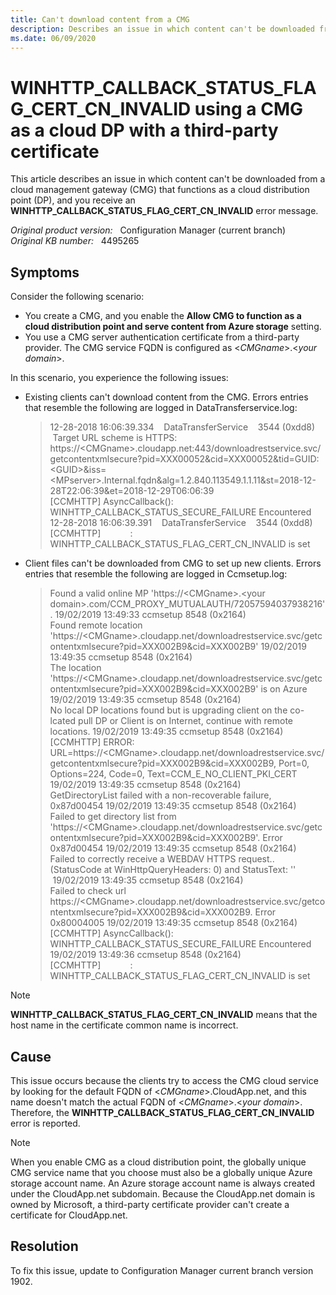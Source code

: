 ```yaml
---
title: Can't download content from a CMG
description: Describes an issue in which content can't be downloaded from a CMG that functions as a cloud DP, and you receive an WINHTTP_CALLBACK_STATUS_FLAG_CERT_CN_INVALID error message.
ms.date: 06/09/2020
---
```

# WINHTTP_CALLBACK_STATUS_FLAG_CERT_CN_INVALID using a CMG as a cloud DP with a third-party certificate

This article describes an issue in which content can't be downloaded from a cloud management gateway (CMG) that functions as a cloud distribution point (DP), and you receive an **WINHTTP_CALLBACK_STATUS_FLAG_CERT_CN_INVALID** error message.

_Original product version:_ &nbsp; Configuration Manager (current branch)  
_Original KB number:_ &nbsp; 4495265

## Symptoms

Consider the following scenario:

- You create a CMG, and you enable the **Allow CMG to function as a cloud distribution point and serve content from Azure storage** setting.
- You use a CMG server authentication certificate from a third-party provider. The CMG service FQDN is configured as \<*CMGname*>.\<*your domain*>.

In this scenario, you experience the following issues:

- Existing clients can't download content from the CMG. Errors entries that resemble the following are logged in DataTransferservice.log:

  > 12-28-2018 16:06:39.334 &nbsp; &nbsp;DataTransferService &nbsp; &nbsp;3544 (0xdd8) &nbsp; &nbsp;Target URL scheme is HTTPS: https://\<CMGname>.cloudapp.net:443/downloadrestservice.svc/getcontentxmlsecure?pid=XXX00052&cid=XXX00052&tid=GUID:\<GUID>&iss=\<MPserver>.Internal.fqdn&alg=1.2.840.113549.1.1.11&st=2018-12-28T22:06:39&et=2018-12-29T06:06:39  
  > [CCMHTTP] AsyncCallback(): WINHTTP_CALLBACK_STATUS_SECURE_FAILURE Encountered  
  > 12-28-2018 16:06:39.391 &nbsp; &nbsp;DataTransferService &nbsp; &nbsp;3544 (0xdd8)  
  > [CCMHTTP] &nbsp; &nbsp; &nbsp; &nbsp; &nbsp; &nbsp;: WINHTTP_CALLBACK_STATUS_FLAG_CERT_CN_INVALID is set

- Client files can't be downloaded from CMG to set up new clients. Errors entries that resemble the following are logged in Ccmsetup.log:

  > Found a valid online MP 'https://\<CMGname>.\<your domain>.com/CCM_PROXY_MUTUALAUTH/72057594037938216'. 19/02/2019 13:49:33 ccmsetup 8548 (0x2164)  
  > Found remote location 'https://\<CMGname>.cloudapp.net/downloadrestservice.svc/getcontentxmlsecure?pid=XXX002B9&cid=XXX002B9' 19/02/2019 13:49:35 ccmsetup 8548 (0x2164)  
  > The location 'https://\<CMGname>.cloudapp.net/downloadrestservice.svc/getcontentxmlsecure?pid=XXX002B9&cid=XXX002B9' is on Azure 19/02/2019 13:49:35 ccmsetup 8548 (0x2164)  
  > No local DP locations found but is upgrading client on the co-lcated pull DP or Client is on Internet, continue with remote locations. 19/02/2019 13:49:35 ccmsetup 8548 (0x2164)  
  > [CCMHTTP] ERROR: URL=https://\<CMGname>.cloudapp.net/downloadrestservice.svc/getcontentxmlsecure?pid=XXX002B9&cid=XXX002B9, Port=0, Options=224, Code=0, Text=CCM_E_NO_CLIENT_PKI_CERT 19/02/2019 13:49:35 ccmsetup 8548 (0x2164)  
  > GetDirectoryList failed with a non-recoverable failure, 0x87d00454 19/02/2019 13:49:35 ccmsetup 8548 (0x2164)  
  > Failed to get directory list from 'https://\<CMGname>.cloudapp.net/downloadrestservice.svc/getcontentxmlsecure?pid=XXX002B9&cid=XXX002B9'. Error 0x87d00454 19/02/2019 13:49:35 ccmsetup 8548 (0x2164)  
  > Failed to correctly receive a WEBDAV HTTPS request.. (StatusCode at WinHttpQueryHeaders: 0) and StatusText: '' &nbsp;19/02/2019 13:49:35 ccmsetup 8548 (0x2164)  
  > Failed to check url https://\<CMGname>.cloudapp.net/downloadrestservice.svc/getcontentxmlsecure?pid=XXX002B9&cid=XXX002B9. Error 0x80004005 19/02/2019 13:49:35 ccmsetup 8548 (0x2164)  
  > [CCMHTTP] AsyncCallback(): WINHTTP_CALLBACK_STATUS_SECURE_FAILURE Encountered 19/02/2019 13:49:36 ccmsetup 8548 (0x2164)  
  > [CCMHTTP] &nbsp; &nbsp; &nbsp; &nbsp; &nbsp; &nbsp;: WINHTTP_CALLBACK_STATUS_FLAG_CERT_CN_INVALID is set

> [!NOTE]
> **WINHTTP_CALLBACK_STATUS_FLAG_CERT_CN_INVALID** means that the host name in the certificate common name is incorrect.

## Cause

This issue occurs because the clients try to access the CMG cloud service by looking for the default FQDN of \<*CMGname*>.CloudApp.net, and this name doesn't match the actual FQDN of \<*CMGname*>.\<*your domain*>. Therefore, the **WINHTTP_CALLBACK_STATUS_FLAG_CERT_CN_INVALID** error is reported.

> [!NOTE]
> When you enable CMG as a cloud distribution point, the globally unique CMG service name that you choose must also be a globally unique Azure storage account name. An Azure storage account name is always created under the CloudApp.net subdomain. Because the CloudApp.net domain is owned by Microsoft, a third-party certificate provider can't create a certificate for CloudApp.net.

## Resolution

To fix this issue, update to Configuration Manager current branch version 1902.
